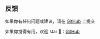 ## 反馈

如果你有任何问题或建议，请在 [GitHub](https://github.com/ikkz/anki-eco/issues) 上提交

如果你觉得有用，欢迎 star 🌟：[GitHub](https://github.com/ikkz/anki-eco)
